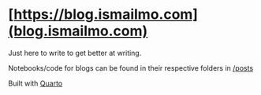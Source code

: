 # [https://blog.ismailmo.com](blog.ismailmo.com)

Just here to write to get better at writing.

Notebooks/code for blogs can be found in their respective folders in [/posts](./posts/)

Built with [Quarto](https://quarto.org/)
